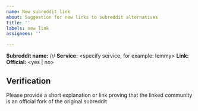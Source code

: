 ```yaml
---
name: New subreddit link
about: Suggestion for new links to subreddit alternatives
title: ''
labels: new link
assignees: ''

---
```


**Subreddit name:** /r/<insert-name>
**Service:** <specify service, for example: lemmy>
**Link:** <link to the community>
**Official:** <yes | no>

<!-- fill this, if link is official -->
## Verification
Please provide a short explanation or link proving that the linked community is an official fork of the original subreddit
